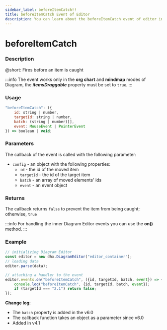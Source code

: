 ```yaml
---
sidebar_label: beforeItemCatch!!
title: beforeItemCatch Event of Editor
description: You can learn about the beforeItemCatch event of editor in the documentation of the DHTMLX JavaScript Diagram library. Browse developer guides and API reference, try out code examples and live demos, and download a free 30-day evaluation version of DHTMLX Diagram.
---
```


# beforeItemCatch

### Description

@short: Fires before an item is caught

:::info
The event works only in the **org chart** and **mindmap** modes of Diagram, the ***itemsDraggable*** property must be set to `true`.
:::

### Usage

~~~js
"beforeItemCatch": ({
    id: string | number, 
    targetId: string | number,
    batch: (string | number)[],
    event: MouseEvent | PointerEvent
}) => boolean | void;
~~~

### Parameters

The callback of the event is called with the following parameter:

- `config` - an object with the following properties:
  - `id` - the id of the moved item
  - `targetId` - the id of the target item
  - `batch` - an array of moved elements' ids 
  - `event` - an event object

### Returns

The callback returns `false` to prevent the item from being caught; otherwise, `true`

:::info
For handling the inner Diagram Editor events you can use the **on()** method.
:::

### Example

~~~js {6-10}
// initializing Diagram Editor
const editor = new dhx.DiagramEditor("editor_container");
// loading data
editor.parse(data);

// attaching a handler to the event
editor.events.on("beforeItemCatch", ({id, targetId, batch, event}) => {
    console.log("beforeItemCatch", {id, targetId, batch, event});
    if (targetId === "2.1") return false;
});
~~~

**Change log**:  
- The `batch` property is added in the v6.0
- The callback function takes an object as a parameter since v6.0
- Added in v4.1
